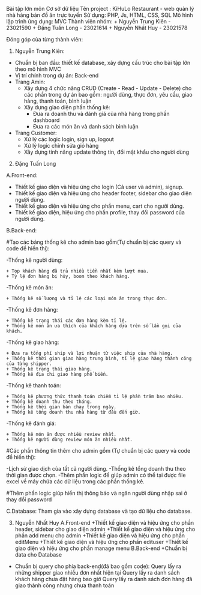 Bài tập lớn môn Cơ sở dữ liệu
Tên project : KiHuLo Restaurant - web quản lý nhà hàng bán đồ ăn trực tuyến
Sử dụng: PHP, Js, HTML, CSS, SQL
Mô hình lập trình ứng dụng: MVC
Thành viên nhóm:
    + Nguyễn Trung Kiên - 23021590
    + Đặng Tuấn Long - 23021614
    + Nguyễn Nhất Huy - 23021578

Đóng góp của từng thành viên:
1. Nguyễn Trung Kiên:
- Chuẩn bị ban đầu: thiết kế database, xây dựng cấu trúc cho bài tập lớn theo mô hình MVC
- Vị trí chính trong dự án: Back-end
- Trang Amin:
    + Xây dựng 4 chức năng CRUD (Create - Read - Update - Delete) cho các phần trong dự án 
    bao gồm: người dùng, thực đơn, yêu cầu, giao hàng, thanh toán, bình luận
    + Xây dựng giao diện phần thống kê:
        + Đưa ra doanh thu và đánh giá của nhà hàng trong phần dashboard
        + Đưa ra các món ăn và danh sách bình luận
- Trang Customer:
    + Xử lý các logic login, sign up, logout
    + Xử lý logic chỉnh sửa giỏ hàng
    + Xây dựng tính năng update thông tin, đổi mật khẩu cho người dùng

2. Đặng Tuấn Long

A.Front-end:
+ Thiết kế giao diện và hiệu ứng cho login (Cả user và admin), signup.
+ Thiết kế giao diện và hiệu ứng cho header footer, sidebar cho giao diện người dùng.
+ Thiết kế giao diện và hiệu ứng cho phần menu, cart cho người dùng.
+ Thiết kế giao diện, hiệu ứng cho phần profile, thay đổi password của người dùng.
  
B.Back-end:

#Tạo các bảng thống kê cho admin bao gồm(Tự chuẩn bị các query và code để hiển thị):

-Thống kê người dùng: 

    + Top khách hàng đã trả nhiều tiền nhất kèm lượt mua.
    + Tỷ lệ đơn hàng bị hủy, boom theo khách hàng.
    
-Thống kê món ăn:

    + Thống kê số lượng và tỉ lệ các loại món ăn trong thực đơn.
    
-Thống kê đơn hàng:

    + Thống kê trạng thái các đơn hàng kèm tỉ lệ.
    + Thống kê món ăn ưa thích của khách hàng dựa trên số lần gọi của khách.
    
-Thống kê giao hàng:

    + Đưa ra tổng phí ship và lợi nhuận từ việc ship của nhà hàng.
    + Thống kê thời gian giao hàng trung bình, tỉ lệ giao hàng thành công của từng shipper.
    + Thống kê trạng thái giao hàng.
    + Thống kê địa chỉ giao hàng phổ biến.
    
-Thống kê thanh toán:

    + Thống kê phương thức thanh toán chiếm tỉ lệ phần trăm bao nhiêu.
    + Thống kê doanh thu theo tháng.
    + Thống kê thời gian bán chạy trong ngày.
    + Thống kê tổng doanh thu nhà hàng từ đầu đến giờ.
    
-Thống kê đánh giá:

    + Thống kê món ăn được nhiều review nhất.
    + Thống kê người dùng review món ăn nhiều nhất.

#Các phần thông tin thêm cho admin gồm (Tự chuẩn bị các query và code để hiển thị):

-Lịch sử giao dịch của tất cả người dùng.
-Thống kê tổng doanh thu theo thời gian được chọn.
-Thêm phần logic để giúp admin có thể tại được file excel về máy chứa các dữ liệu trong các 
phần thống kê.

#Thêm phần logic giúp hiển thị thông báo và ngăn người dùng nhập sai ở thay đổi password

C.Database:
Tham gia vào xây dựng database và tạo dữ liệu cho database.

3. Nguyễn Nhất Huy
A.Front-end
+Thiết kế giao diện và hiệu ứng cho phần header, sidebar cho giao diện admin
+Thiết kế giao diện và hiệu ứng cho phần add menu cho admin
+Thiết kế giao diện và hiệu ứng cho phần editMenu
+Thiết kế giao diện và hiệu ứng cho phần edituser 
+Thiết kế giao diện và hiệu ứng cho phần manage menu
B.Back-end
+Chuẩn bị data cho Database 
- Chuẩn bị query cho phía back-end(đã bao gồm code):
    Query lấy ra những shipper giao nhiều đơn nhất hiện tại
    Query lấy ra danh sách khách hàng chưa đặt hàng bao giờ
    Query lấy ra danh sách đơn hàng đã giao thành công nhưng chưa thanh toán
